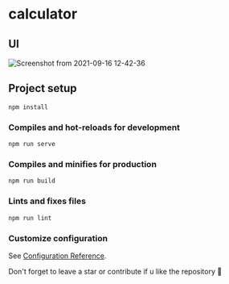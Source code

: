 # calculator
## UI
![Screenshot from 2021-09-16 12-42-36](https://user-images.githubusercontent.com/37219226/133606233-73c460b6-d1c8-4b63-a319-312ecad5baf8.png)

## Project setup
```
npm install
```

### Compiles and hot-reloads for development
```
npm run serve
```

### Compiles and minifies for production
```
npm run build
```

### Lints and fixes files
```
npm run lint
```

### Customize configuration
See [Configuration Reference](https://cli.vuejs.org/config/).

Don't forget to leave a star or contribute if u like the repository 💝 
